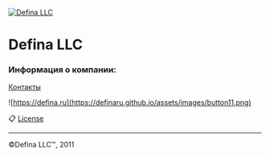 [![Defina LLC](https://defina.ru/incdefina/img/logo-dark.png)](https://defina.ru)

# Defina LLC

### Информация о компании:

[Контакты](https://defina.ru/contact)

![https://defina.ru](https://definaru.github.io/assets/images/button11.png)

:clipboard: [License](https://github.com/DefinaCorporation/Defina-LLC/blob/master/LICENSE)



***
&copy;Defina LLC&trade;, 2011
